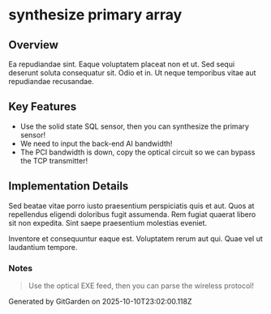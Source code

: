 # synthesize primary array

## Overview
Ea repudiandae sint. Eaque voluptatem placeat non et ut. Sed sequi deserunt soluta consequatur sit. Odio et in. Ut neque temporibus vitae aut repudiandae recusandae.

## Key Features
- Use the solid state SQL sensor, then you can synthesize the primary sensor!
- We need to input the back-end AI bandwidth!
- The PCI bandwidth is down, copy the optical circuit so we can bypass the TCP transmitter!

## Implementation Details
Sed beatae vitae porro iusto praesentium perspiciatis quis et aut. Quos at repellendus eligendi doloribus fugit assumenda. Rem fugiat quaerat libero sit non expedita. Sint saepe praesentium molestias eveniet.
 Inventore et consequuntur eaque est. Voluptatem rerum aut qui. Quae vel ut laudantium tempore.

### Notes
> Use the optical EXE feed, then you can parse the wireless protocol!

Generated by GitGarden on 2025-10-10T23:02:00.118Z